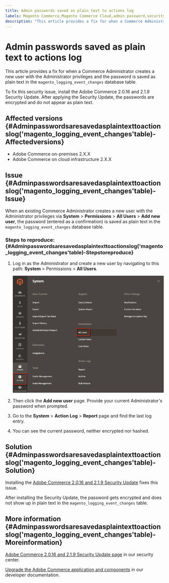```yaml
---
title: Admin passwords saved as plain text to actions log
labels: Magento Commerce,Magento Commerce Cloud,admin password,security,troubleshooting,Magento,Adobe Commerce
description: "This article provides a fix for when a Commerce Administrator creates a new user with the Administrator privileges and the password is saved as plain text in the `magento_logging_event_changes` database table."
---
```


# Admin passwords saved as plain text to actions log

This article provides a fix for when a Commerce Administrator creates a new user with the Administrator privileges and the password is saved as plain text in the `magento_logging_event_changes` database table.

To fix this security issue, install the Adobe Commerce 2.0.16 and 2.1.9 Security Update. After applying the Security Update, the passwords are encrypted and do not appear as plain text.

## Affected versions {#Adminpasswordsaresavedasplaintexttoactionslog('magento_logging_event_changes'table)-Affectedversions}

* Adobe Commerce on-premises 2.X.X
* Adobe Commerce on cloud infrastructure 2.X.X

## Issue {#Adminpasswordsaresavedasplaintexttoactionslog('magento_logging_event_changes'table)-Issue}

When an existing Commerce Administrator creates a new user with the Administrator privileges via **System** > **Permissions** > **All Users** > **Add new user**, the password (entered as a confirmation) is saved as plain text in the `magento_logging_event_changes` database table.

### Steps to reproduce: {#Adminpasswordsaresavedasplaintexttoactionslog('magento_logging_event_changes'table)-Stepstoreproduce}

1. Log in as the Administrator and create a new user by navigating to this path: **System** > Permissions > **All Users**.

    ![add_user_magento_2.4.1.png](assets/add_user_magento_2.4.1.png)

1. Then click the **Add new user** page. Provide your current Administrator's password when prompted.
1. Go to the **System** > **Action Log** > **Report** page and find the last log entry.
1. You can see the current password, neither encrypted nor hashed.

## Solution {#Adminpasswordsaresavedasplaintexttoactionslog('magento_logging_event_changes'table)-Solution}

Installing the [Adobe Commerce 2.0.16 and 2.1.9 Security Update](https://magento.com/security/patches/magento-2016-and-219-security-update) fixes this issue.

After installing the Security Update, the password gets encrypted and does not show up in plain text in the `magento_logging_event_changes` table.

## More information {#Adminpasswordsaresavedasplaintexttoactionslog('magento_logging_event_changes'table)-Moreinformation}

[Adobe Commerce 2.0.16 and 2.1.9 Security Update page](https://magento.com/security/patches/magento-2016-and-219-security-update) in our security center.

[Upgrade the Adobe Commerce application and components](http://devdocs.magento.com/guides/v2.1/comp-mgr/bk-compman-upgrade-guide.html) in our developer documentation.